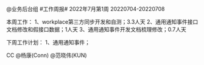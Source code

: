 @业务后台组 #工作周报#
2022年7月第1周 20220704-20220708

本周工作：
1、workplace第三方同步开发和自测；3.3人天
2、通用通知事件接口文档修改和假接口数据；1人天
3、通用通知事件开发文档梳理修改；0.7人天


下周工作计划：
1、通用通知事件；

CC @杨康(Conn) @范晓伟(KUN)